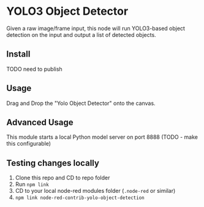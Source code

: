 # YOLO3 Object Detector

<!-- [![Travis (.com) branch](https://img.shields.io/travis/com/tmobile/node-red-contrib-array-iterator/master?style=flat-square)](https://travis-ci.com/tmobile/node-red-contrib-array-iterator) ![GitHub package.json version](https://img.shields.io/github/package-json/v/tmobile/node-red-contrib-array-iterator?style=flat-square) [![npm (scoped)](https://img.shields.io/npm/v/@tmus/node-red-contrib-array-iterator?style=flat-square)](https://www.npmjs.com/package/@tmus/node-red-contrib-array-iterator) -->

Given a raw image/frame input, this node will run YOLO3-based object detection
on the input and output a list of detected objects.

## Install

TODO need to publish

## Usage

Drag and Drop the "Yolo Object Detector" onto the canvas.

## Advanced Usage

This module starts a local Python model server on port 8888 (TODO - make this configurable)

## Testing changes locally

1. Clone this repo and CD to repo folder
2. Run `npm link`
3. CD to your local node-red modules folder (`.node-red` or similar)
4. `npm link node-red-contrib-yolo-object-detection`
